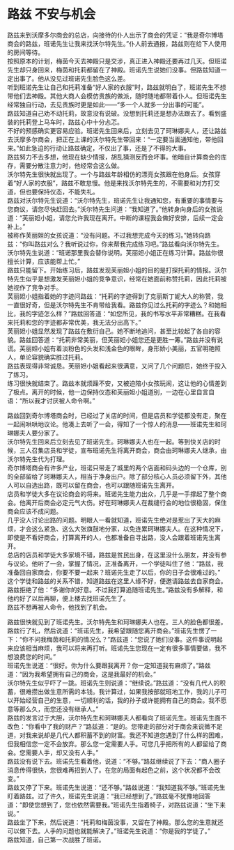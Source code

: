 # 路兹 不安与机会
路兹来到沃摩多尔商会的总店，向接待的仆人出示了商会的凭证：“我是奇尔博塔商会的路兹，班诺先生让我来找沃尔特先生。”仆人前去通报，路兹则在给下人使用的房间等待。  
按照原本的计划，梅茵今天去神殿只是交涉，真正进入神殿还要再过几天。但班诺先生却只身回来，梅茵和托莉都留在了神殿。班诺先生说她们没事。但路兹知道一定出事了。他从没见过班诺先生脸色这么差。  
听到班诺先生让自己和托莉准备“好人家的衣服”时，路兹就明白了，班诺先生不想带他们去神殿。其他大商人会模仿贵族的做派，随时随地都带着仆人。但班诺先生经常独自行动，去见贵族时更是如此——“多一个人就多一分出事的可能”。  
路兹知道自己劝不动托莉，故意没有说破。没想到托莉还是想办法跟去了。看到盛装的托莉登上马车时，路兹心中十分忐忑。  
不好的预感确实更容易应验。班诺先生回来后，立刻去见了珂琳娜夫人，还让路兹去沃摩多尔商会，把正在上课的沃尔特先生带回来：“一定要当面通知他，带他回来。”如此急迫的行动让路兹确定，不仅出了事，还是了不得的大事。  
路兹努力不去多想，他现在缺少情报，胡乱猜测反而会坏事。他暗自计算商会的库存，需要分散注意力时，他经常会这么做。  
沃尔特先生很快就出现了。一个与路兹年龄相仿的漂亮女孩跟在他身后。女孩穿着“好人家的衣服”，路兹不敢怠慢。他是来找沃尔特先生的，不需要和对方打交道，但也要保持仪态，不能失礼。  
路兹对沃尔特先生说道：“沃尔特先生，班诺先生让我通知您，有重要的事情要与您商议，请您尽快赶回去。”沃尔特先生问道：“我知道了。”他转身向身后的女孩说道：“芙丽妲小姐，请您允许我现在离开。中断的课程我会做好安排，后续一定会补上。”  
被称作芙丽妲的女孩说道：“没有问题。不过我想完成今天的练习。”她转向路兹：“你叫路兹对么？我听说过你，你来帮我完成练习吧。”路兹看向沃尔特先生。沃尔特先生说道：“班诺那里我会替你说明。芙丽妲小姐正在练习计算。路兹你很擅长计算，应该能帮上忙。”  
路兹只能留下。开始练习后，路兹发现芙丽妲小姐的目的是打探托莉的情报。沃尔特先生似乎是想激发芙丽妲小姐的竞争意识，经常在她面前称赞托莉，因此托莉被她视作了竞争对手。  
芙丽妲小姐指着她的字迹问路兹：“托莉的字迹得到了克丽斯丁妮大人的称赞，我一直很好奇，但是沃尔特先生不肯带给我看。路兹你见过么托莉的字迹么？和她相比，我的字迹怎么样？”路兹回答道：“如您所见，我的书写水平非常糟糕。在我看来托莉和您的字迹都非常优美，我无法分出高下。”  
芙丽妲小姐显然发现了路兹在敷衍自己。她不断地追问，甚至比较起了各自的容貌。路兹回答道：“托莉非常美丽，但芙丽妲小姐您还是更胜一筹。”路兹并没有说谎。芙丽妲小姐有着淡粉色的头发和浅金色的眼眸，身形娇小美丽，五官明艳照人，单论容貌确实胜过托莉。  
路兹表现得非常诚恳。芙丽妲小姐看起来很满意，又问了几个问题后，她终于投入了练习。  
练习很快就结束了。路兹本就烦躁不安，又被迫陪小女孩玩闹，这让他的心情差到了极点。离开的时候，他一边保持仪态和芙丽妲小姐道别，一边在心里自言自语：“所以我才讨厌被人命令啊。”  


路兹回到奇尔博塔商会时，已经过了关店的时间，但是店员和学徒都没有走，聚在一起闹哄哄地议论。他凑上去听了一会，得知了一个惊人的消息——班诺先生和珂琳娜夫人要分家了。  
沃尔特先生回来后立刻去见了班诺先生。珂琳娜夫人也在一起。等到快关店的时候，三人召集店员和学徒，宣布班诺先生将离开商会，商会由珂琳娜夫人继承，由沃尔特先生代为打理。  
奇尔博塔商会有许多产业，班诺只带走了城里的两个店面和码头边的一个仓库，别的全部留给了珂琳娜夫人，相当于净身出户。除了部分核心人员必须留下外，其他人可以自选出路，既可以留在商会，也可以跟随班诺先生离开。  
店员和学徒大多在议论商会的将来。班诺先生能力出众，几乎是一手撑起了整个商会。他离开后商会必定元气大伤。好在珂琳娜夫人在裁缝行会的地位很稳固，保住商会应该不成问题。  
几乎没人讨论出路的问题。明眼人一看就知道，班诺先生绝对是惹出了天大的麻烦，才会这么紧急、这么大张旗鼓地分家，以免连累珂琳娜夫人。在这种情况下，即使是不看好商会，打算离开的人，也都准备自寻出路，没人会跟着班诺先生离开。  
总店的店员和学徒大多家境不错，路兹是贫民出身，在这里没什么朋友，并没有参与议论。他听了一会，掌握了情况，正准备离开，一个学徒叫住了他：“路兹，我准备回自家商会，你要不要一起来？班诺先生走了以后，你的日子会很难过的。”  
这个学徒和路兹的关系不错，知道路兹在这里人缘不好，便邀请路兹去自家商会。路兹拒绝了他：“多谢你的好意。不过我打算追随班诺先生。”路兹没有多解释，和他约好了以后再聊，便上楼去找班诺先生了。  
路兹不想再被人命令，他找到了机会。  


路兹很快就见到了班诺先生。沃尔特先生和珂琳娜夫人也在。三人的脸色都很差。  
路兹行了礼，然后说道：“班诺先生，我希望跟随您离开商会。”班诺先生愣了一下：“你不问我梅茵和托莉的情况么？”路兹道：“您说了她们没事。这件事说明起来应该相当麻烦，我可以将来再打听。班诺先生您现在一定有很多事情要做，我不想浪费您的时间。”  
班诺先生说道：“很好。你为什么要跟我离开？你一定知道我有麻烦了。”路兹道：“因为我希望拥有自己的商会，这是我最好的机会。”  
沃尔特先生似乎吓了一跳。班诺先生则说道：“继续说。”路兹道：“没有几代人的积蓄，很难攒出做生意所需的本钱。我计算过，如果我按部就班地工作，我的儿子可以开始经营自己的生意，一切顺利的话，我的孙子或许能拥有自己的商会。我不愿意等那么久，而您还没有继承人。”  
路兹的发言过于大胆，沃尔特先生和珂琳娜夫人都看向了班诺先生。班诺先生面不改色：“你看中了我的财产？”路兹道：“是的。您带走的部分对于商会来说微不足道，对我来说却是几代人都积蓄不到的财富。我还不知道您遇到了什么样的困难，但我相信您一定不会放弃。那么您一定需要人手。可您几乎把所有的人都留给了商会。您需要人手，却又没有人手。”  
路兹没有说下去。班诺先生看着他，说道：“不够。”路兹继续说了下去：“商人圈子消息传得很快，您很难再招到人了。在您的局面有起色之前，这个状况都不会改变。”  
路兹又停了下来。班诺先生说道：“还不够。”路兹说道：“我知道我不够。”班诺先生盯着路兹。过了许久，班诺先生说道：“我已经想到了。”路兹毫不犹豫地回答道：“即使您想到了，您也依然需要我。”班诺先生指着椅子，对路兹说道：“坐下来说。”  
路兹坐了下来，然后说道：“托莉和梅茵没事，又留在了神殿。那么您的生意就还可以做下去。人手的问题也就能解决了。”班诺先生说道：“你是我的学徒了。”  
路兹知道，自己第一次战胜了班诺。  


